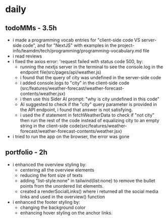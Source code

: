# daily

## todoMMs - 3.5h
* i made a programming vocab entries for "client-side code VS server-side code", and for "NextJS" with examples in the project-info/teamdm/tech/programming/programming-vocabulary.md file
* i read reviews 
* i fixed the axios error: 'request failed with status code 500, by:
  * running the nextjs server in the terminal to see the console.log in the endpoint file(src/pages/api/weather.js)
  * i found that the query of city was undefined in the server-side code
  * i added console.logs to "city" in the client-side code (src/features/weather-forecast/weather-forecast-contents/weather.jsx)
  * i then use this Sider AI prompt: "why is city undefined in this code"
  * AI suggested to check if the "city" query parameter is provided in the API endpoint, i found that answer is not satisfying.
  * i used the if statement in fetchWeatherData to check if "not city" then run the rest of the code instead of equalizing city to an empty string in the client-side code(src/features/weather-forecast/weather-forecast-contents/weather.jsx)
* i tried to run the app on the browser, the error was gone

## portfolio - 2h
* i enhanced the overview styling by:
  * centering all the overview elements
  * reducing the font size of texts
  * adding "list-style:none" in tailwind(list:none) to remove the bullet points from the unordered list elements.
  * created a renderSocialLinks() where i returned all the social media links and used in the overview() function
* i enhanced the footer styling by:
  * changing the background color
  * enhancing hover styling on the anchor links.